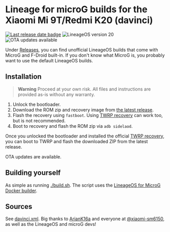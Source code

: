 # Lineage for microG builds for the Xiaomi Mi 9T/Redmi K20 (davinci)

[![Last release date badge](https://img.shields.io/github/release-date/krmax44/davinci-lineage-microg?label=last%20build)](https://github.com/krmax44/davinci-lineage-microg/releases/latest)
![LineageOS version 20](https://img.shields.io/badge/LineageOS-20.0-%23167c80)
![OTA updates available](https://img.shields.io/badge/OTA%20updates-yes-success)

Under [Releases](https://github.com/krmax44/davinci-lineage-microg/releases), you can find unofficial LineageOS builds that come with MicroG and F-Droid built-in. If you don't know what MicroG is, you probably want to use the default LineageOS builds.

## Installation

> **Warning**
> Proceed at your own risk. All files and instructions are provided as-is without any warranty.

1. Unlock the bootloader.
2. Download the ROM zip and recovery image from [the latest release](https://github.com/krmax44/davinci-lineage-microg/releases/latest).
3. Flash the recovery using `fastboot`. Using [TWRP recovery](https://twrp.me/xiaomi/xiaomimi9t.html) can work too, but is not recommended.
4. Boot to recovery and flash the ROM zip via `adb sidelaod`.

Once you unlocked the bootloader and installed the official [TWRP recovery](https://twrp.me/xiaomi/xiaomimi9t.html), you can boot to TWRP and flash the downloaded ZIP from the latest release.

OTA updates are available.

## Building yourself

As simple as running [./build.sh](./build.sh). The script uses the [LineageOS for MicroG Docker builder](https://github.com/lineageos4microg/docker-lineage-cicd).

## Sources

See [davinci.xml](./srv/local_manifests/davinci.xml). Big thanks to [ArianK16a](https://github.com/ArianK16a) and everyone at [@xiaomi-sm6150](https://github.com/xiaomi-sm6150), as well as the LineageOS and microG devs!
